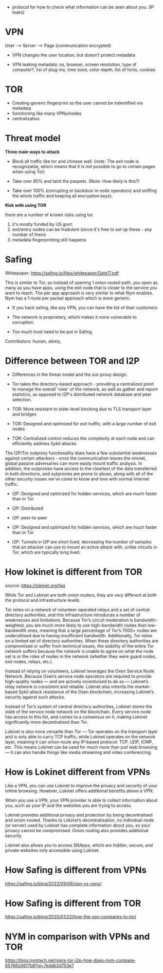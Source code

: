 
* protocol for how to check what information can be seen about you. (IP leaks)

# VPN

User --> Server --> Page (communication encrypted)

- VPN changes the user location, but doesn't protect metadata

- VPN leaking metadata: os, browser, screen resolution, type of computer?, list of plug-ins, time zone, color depth, list of fonts, cookies

# TOR

- Creating generic fingerprint so the user cannot be indentified via metadata
- functioning like many VPNs/nodes
- centralization


# Threat model

**Three main ways to attack**

- Block all traffic like tor and chinese wall. (note: The exit node is recognizable, which means that it is not possible to go to certain pages when using Tor)

- Take over 80% and taint the paquets. (Note: How likely is this?)

- Take over 100% (corrupting or backdoor in node operators) and sniffing the whole traffic and keeping all encryption keys).

**Risk with using TOR**

there are a number of known risks using tor.
1) it's mostly funded by US govt.  
2) exit/entry nodes can be fradulent (since it's free to set up these - any number of them)  
3) metadata fingerprinting still happens

# Safing

Whitepaper: https://safing.io/files/whitepaper/Gate17.pdf

This is similar to Tor, so instead of opening 1 onion routed path, you open as many as you have apps, using the exit node that is closer to the service you want to reach. The per app approach is very similar to what Nym enables. Nym has a 1 route per packet approach which is more generic.

- If you hack safing, like any VPN, you can have the list of their customers

- The network is proprietary, which makes it more vulnerable to corruption.

- Too much trust need to be put in Safing.

Contributors: huxian, alexis, 

# Difference between TOR and I2P

- Differences in the threat model and the out-proxy design.

- Tor takes the directory-based approach - providing a centralized point to manage the overall 'view' of the network, as well as gather and report statistics, as opposed to I2P's distributed network database and peer selection.

- TOR: More resistant to state-level blocking due to TLS transport layer and bridges

- TOR: Designed and optimized for exit traffic, with a large number of exit nodes

- TOR: Centralized control reduces the complexity at each node and can efficiently address Sybil attacks

The I2P/Tor outproxy functionality does have a few substantial weaknesses against certain attackers - once the communication leaves the mixnet, global passive adversaries can more easily mount traffic analysis. In addition, the outproxies have access to the cleartext of the data transferred in both directions, and outproxies are prone to abuse, along with all of the other security issues we've come to know and love with normal Internet traffic.

- I2P: Designed and optimized for hidden services, which are much faster than in Tor

- I2P: Distributed

- I2P: peer-to-peer

- I2P: Designed and optimized for hidden services, which are much faster than in Tor

- I2P: Tunnels in I2P are short lived, decreasing the number of samples that an attacker can use to mount an active attack with, unlike circuits in Tor, which are typically long lived.


# How lokinet is different from TOR

source: https://lokinet.org/faq

While Tor and Lokinet are both onion routers, they are very different at both the protocol and infrastructure levels.

Tor relies on a network of volunteer-operated relays and a set of central directory authorities, and this infrastructure introduces a number of weaknesses and limitations. Because Tor’s circuit moderation is bandwidth-weighted, you are much more likely to use high-bandwidth nodes than low-bandwidth ones, meaning that a large percentage of Tor’s 7000+ nodes are underutilised due to having insufficient bandwidth. Additionally, Tor relies on a limited set of directory authorities. When these directory authorities are compromised or suffer from technical issues, the stability of the entire Tor network suffers because the network is unable to agree on what the node set is or the roles of nodes in the network (whether they were guard nodes, exit nodes, relays, etc.).

Instead of relying on volunteers, Lokinet leverages the Oxen Service Node Network. Because Oxen’s service node operators are required to provide high-quality nodes — and are actively incentivised to do so — Lokinet’s relay network is consistent and reliable. Lokinet also inherits the market-based Sybil attack resistance of the Oxen blockchain, increasing Lokinet’s security against such attacks.

Instead of Tor’s system of central directory authorities, Lokinet stores the state of the service node network on the blockchain. Every service node has access to this list, and comes to a consensus on it, making Lokinet significantly more decentralised than Tor.

Lokinet is also more versatile than Tor — Tor operates on the transport layer and is only able to carry TCP traffic, while Lokinet operates on the network layer, meaning it can onion-route any IP-based protocol: TCP, UDP, ICMP, etc. This means Lokinet can be used for much more than just web browsing — it can also handle things like media streaming and video conferencing.

# How is Lokinet different from VPNs

Like a VPN, you can use Lokinet to improve the privacy and security of your online browsing. However, Lokinet offers additional benefits above a VPN.

When you use a VPN, your VPN provider is able to collect information about you, such as your IP and the websites you are trying to access.

Lokinet provides additional privacy and protection by being decentralised and onion-routed. Thanks to Lokinet’s decentralisation, no individual node (or server) used by Lokinet has complete information about you, so your privacy cannot be compromised. Onion routing also provides additional security.

Lokinet also allows you to access SNApps, which are hidden, secure, and private websites only accessible using Lokinet.

# How Safing is different from VPNs

https://safing.io/blog/2022/09/06/spn-vs-vpns/

# How Safing is different from TOR

https://safing.io/blog/2020/01/22/how-the-spn-compares-to-tor/


# NYM in comparison with VPNs and TOR

https://blog.nymtech.net/vpns-tor-i2p-how-does-nym-compare-8576824617b8?gi=7eddb2d753e7




















